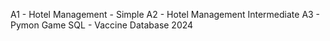 A1 - Hotel Management - Simple
A2 - Hotel Management Intermediate
A3 - Pymon Game
SQL - Vaccine Database 2024
